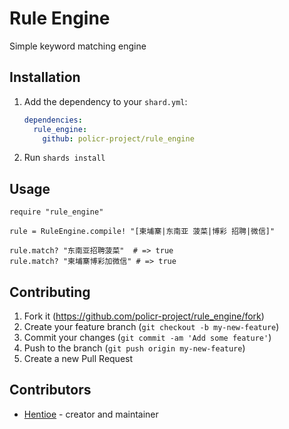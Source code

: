 # Rule Engine

Simple keyword matching engine

## Installation

1. Add the dependency to your `shard.yml`:

   ```yaml
   dependencies:
     rule_engine:
       github: policr-project/rule_engine
   ```

2. Run `shards install`

## Usage

```crystal
require "rule_engine"

rule = RuleEngine.compile! "[柬埔寨|东南亚 菠菜|博彩 招聘|微信]"

rule.match? "东南亚招聘菠菜"  # => true
rule.match? "柬埔寨博彩加微信" # => true
```

## Contributing

1. Fork it (<https://github.com/policr-project/rule_engine/fork>)
2. Create your feature branch (`git checkout -b my-new-feature`)
3. Commit your changes (`git commit -am 'Add some feature'`)
4. Push to the branch (`git push origin my-new-feature`)
5. Create a new Pull Request

## Contributors

- [Hentioe](https://github.com/policr-project/rule_engine) - creator and maintainer

